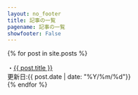 ```yaml
---
layout: no_footer
title: 記事の一覧
pagename: 記事の一覧
showfooter: False
---
```

{% for post in site.posts %}
<div class="post_link">
<div class="post_title">
・<a href="{{ post.url }}">{{ post.title }}</a>
</div>
更新日:{{ post.date | date: "%Y/%m/%d"}} 
</div>
{% endfor %}
